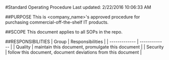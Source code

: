 #Standard Operating Procedure
Last updated: 2/22/2016 10:06:33 AM
##PURPOSE
This is <company_name>'s approved procedure for purchasing commercial-off-the-shelf IT products.

##SCOPE
This document applies to all SOPs in the repo. 

##RESPONSIBILITIES
| Group  | Responsibilities |
| ------------- | ------------- |
| Quality  | maintain this document, promulgate this document  |
| Security  | follow this document, document deviations from this document  |